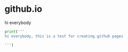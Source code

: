 # github.io

hi everybody 

```python
print('''
hi everybody, this is a test for creating github pages 

''')

```
